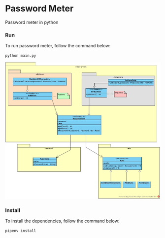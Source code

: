 # Password Meter
Password meter in python

### Run

To run password meter, follow the command below:

`python main.py`

<img src="class_diagram.jpeg">

### Install

To install the dependencies, follow the command below:

`pipenv install`

